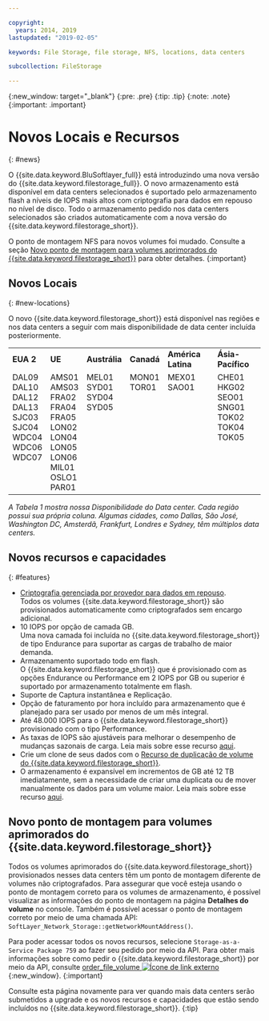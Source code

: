 ```yaml
---

copyright:
  years: 2014, 2019
lastupdated: "2019-02-05"

keywords: File Storage, file storage, NFS, locations, data centers

subcollection: FileStorage

---
```

{:new_window: target="_blank"}
{:pre: .pre}
{:tip: .tip}
{:note: .note}
{:important: .important}

# Novos Locais e Recursos
{: #news}

O {{site.data.keyword.BluSoftlayer_full}} está introduzindo uma nova versão do
{{site.data.keyword.filestorage_full}}. O novo armazenamento está disponível em data centers selecionados é suportado pelo armazenamento flash a níveis de IOPS mais altos com criptografia para dados em repouso no nível de disco. Todo o armazenamento pedido nos data centers selecionados são criados automaticamente com a nova versão do {{site.data.keyword.filestorage_short}}.

O ponto de montagem NFS para novos volumes foi mudado. Consulte a seção [Novo ponto de montagem para volumes aprimorados do {{site.data.keyword.filestorage_short}}](#new-mount-point-for-enhanced-file-storage-volumes) para obter detalhes.
{:important}

## Novos Locais
{: #new-locations}

O novo {{site.data.keyword.filestorage_short}} está disponível nas regiões e nos data centers a seguir com mais disponibilidade de data center incluída posteriormente.

<table role="presentation">
  <tr>
    <td><strong>EUA 2</strong></td>
    <td><strong>UE</strong></td>
    <td><strong>Austrália</strong></td>
    <td><strong>Canadá</strong></td>
    <td><strong>América Latina</strong></td>
    <td><strong>Ásia-Pacífico</strong></td>
  </tr>
  <tr>
    <td>DAL09<br />
	DAL10<br />
	DAL12<br />
	DAL13<br />
	SJC03<br />
        SJC04<br />
	WDC04<br />
	WDC06<br />
	WDC07<br />
	<br /><br /><br />
    </td>
    <td>AMS01<br />
        AMS03<br />
	FRA02<br />
	FRA04<br />
	FRA05<br />
	LON02<br />
	LON04<br />
	LON05<br />
	LON06<br />
	MIL01<br />
	OSLO1<br />
	PAR01<br />
    </td>
    <td>MEL01<br />
        SYD01<br />
        SYD04<br />
        SYD05<br /><br /><br /><br /><br /><br /><br /><br /><br />
    </td>
    <td>MON01<br />
        TOR01<br />
	<br /><br /><br /><br /><br /><br /><br /><br /><br /><br />
    </td>
    <td>MEX01<br />
        SAO01<br />
	<br /><br /><br /><br /><br /><br /><br /><br /><br /><br />
    </td>
    <td>CHE01<br />
        HKG02<br />
	SEO01<br />
	SNG01<br />
        TOK02<br />
	TOK04<br />
	TOK05<br />
	<br /><br /><br /><br /><br />
    </td>
  </tr>
</table>

*A Tabela 1 mostra nossa Disponibilidade do Data center. Cada região possui sua própria coluna. Algumas cidades, como Dallas, São José, Washington DC, Amsterdã, Frankfurt, Londres e Sydney, têm múltiplos data centers.*

## Novos recursos e capacidades
{: #features}

- [Criptografia gerenciada por provedor para dados em repouso](/docs/infrastructure/FileStorage?topic=FileStorage-encryption). <br/> Todos os volumes {{site.data.keyword.filestorage_short}} são provisionados automaticamente como criptografados sem encargo adicional.
- 10 IOPS por opção de camada GB. <br/> Uma nova camada foi incluída no {{site.data.keyword.filestorage_short}} de tipo Endurance para suportar as cargas de trabalho de maior demanda.
- Armazenamento suportado todo em flash. <br/> O {{site.data.keyword.filestorage_short}} que é provisionado com as opções Endurance ou Performance em 2 IOPS por GB ou superior é suportado por armazenamento totalmente em flash.
- Suporte de Captura instantânea e Replicação.
- Opção de faturamento por hora incluído para armazenamento que é planejado para ser usado por menos de um mês integral.
- Até 48.000 IOPS para o {{site.data.keyword.filestorage_short}} provisionado com o tipo Performance.
- As taxas de IOPS são ajustáveis para melhorar o desempenho de mudanças sazonais de carga. Leia mais sobre esse recurso [aqui](/docs/infrastructure/FileStorage?topic=FileStorage-adjustingIOPS).
- Crie um clone de seus dados com o [Recurso de duplicação de volume do {{site.data.keyword.filestorage_short}}](/docs/infrastructure/FileStorage?topic=FileStorage-duplicatevolume).
- O armazenamento é expansível em incrementos de GB até 12 TB imediatamente, sem a necessidade de criar uma duplicata ou de mover manualmente os dados para um volume maior. Leia mais sobre esse recurso [aqui](/docs/infrastructure/FileStorage?topic=FileStorage-expandCapacity).

## Novo ponto de montagem para volumes aprimorados do {{site.data.keyword.filestorage_short}}

Todos os volumes aprimorados do {{site.data.keyword.filestorage_short}} provisionados nesses data centers têm um ponto de montagem diferente de volumes não criptografados. Para assegurar que você esteja usando o ponto de montagem correto para os volumes de armazenamento, é possível visualizar as informações do ponto de montagem na página **Detalhes do volume** no console. Também é possível acessar o ponto de montagem correto por meio de uma chamada API: `SoftLayer_Network_Storage::getNetworkMountAddress()`.

Para poder acessar todos os novos recursos, selecione `Storage-as-a-Service Package 759` ao fazer seu pedido por meio da API. Para obter mais informações sobre como pedir o {{site.data.keyword.filestorage_short}} por meio da API, consulte [order_file_volume ![Ícone de link externo](../../icons/launch-glyph.svg "Ícone de link externo")](https://softlayer-python.readthedocs.io/en/latest/api/managers/file.html#SoftLayer.managers.file.FileStorageManager.order_file_volume){:new_window}.
{:important}

Consulte esta página novamente para ver quando mais data centers serão submetidos a upgrade e os novos recursos e capacidades que estão sendo incluídos no {{site.data.keyword.filestorage_short}}.
{:tip}
